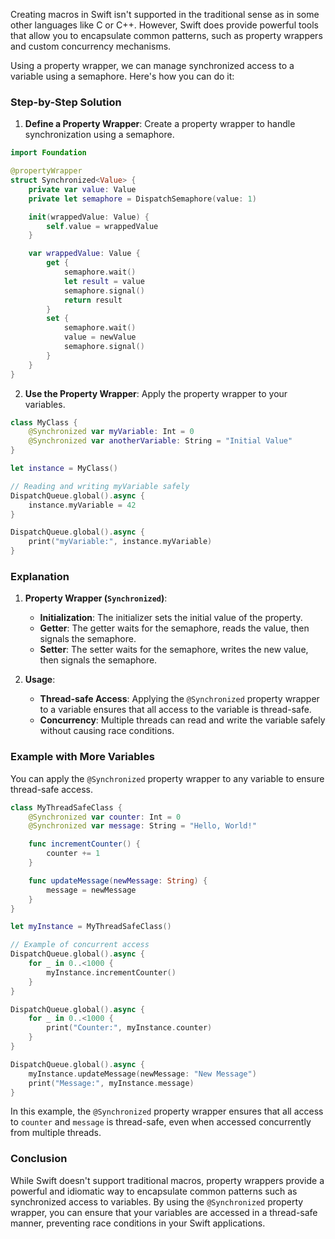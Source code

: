 Creating macros in Swift isn't supported in the traditional sense as in some other languages like C or C++. However, Swift does provide powerful tools that allow you to encapsulate common patterns, such as property wrappers and custom concurrency mechanisms.

Using a property wrapper, we can manage synchronized access to a variable using a semaphore. Here's how you can do it:

### Step-by-Step Solution

1. **Define a Property Wrapper**: Create a property wrapper to handle synchronization using a semaphore.

```swift
import Foundation

@propertyWrapper
struct Synchronized<Value> {
    private var value: Value
    private let semaphore = DispatchSemaphore(value: 1)

    init(wrappedValue: Value) {
        self.value = wrappedValue
    }

    var wrappedValue: Value {
        get {
            semaphore.wait()
            let result = value
            semaphore.signal()
            return result
        }
        set {
            semaphore.wait()
            value = newValue
            semaphore.signal()
        }
    }
}
```

2. **Use the Property Wrapper**: Apply the property wrapper to your variables.

```swift
class MyClass {
    @Synchronized var myVariable: Int = 0
    @Synchronized var anotherVariable: String = "Initial Value"
}

let instance = MyClass()

// Reading and writing myVariable safely
DispatchQueue.global().async {
    instance.myVariable = 42
}

DispatchQueue.global().async {
    print("myVariable:", instance.myVariable)
}
```

### Explanation

1. **Property Wrapper (`Synchronized`)**:
    - **Initialization**: The initializer sets the initial value of the property.
    - **Getter**: The getter waits for the semaphore, reads the value, then signals the semaphore.
    - **Setter**: The setter waits for the semaphore, writes the new value, then signals the semaphore.

2. **Usage**:
    - **Thread-safe Access**: Applying the `@Synchronized` property wrapper to a variable ensures that all access to the variable is thread-safe.
    - **Concurrency**: Multiple threads can read and write the variable safely without causing race conditions.

### Example with More Variables

You can apply the `@Synchronized` property wrapper to any variable to ensure thread-safe access.

```swift
class MyThreadSafeClass {
    @Synchronized var counter: Int = 0
    @Synchronized var message: String = "Hello, World!"

    func incrementCounter() {
        counter += 1
    }

    func updateMessage(newMessage: String) {
        message = newMessage
    }
}

let myInstance = MyThreadSafeClass()

// Example of concurrent access
DispatchQueue.global().async {
    for _ in 0..<1000 {
        myInstance.incrementCounter()
    }
}

DispatchQueue.global().async {
    for _ in 0..<1000 {
        print("Counter:", myInstance.counter)
    }
}

DispatchQueue.global().async {
    myInstance.updateMessage(newMessage: "New Message")
    print("Message:", myInstance.message)
}
```

In this example, the `@Synchronized` property wrapper ensures that all access to `counter` and `message` is thread-safe, even when accessed concurrently from multiple threads.

### Conclusion

While Swift doesn't support traditional macros, property wrappers provide a powerful and idiomatic way to encapsulate common patterns such as synchronized access to variables. By using the `@Synchronized` property wrapper, you can ensure that your variables are accessed in a thread-safe manner, preventing race conditions in your Swift applications.

